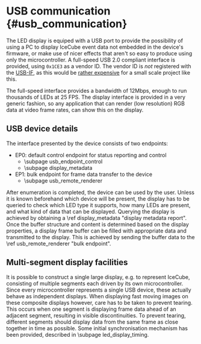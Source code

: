 # USB communication {#usb_communication}

The LED display is equiped with a USB port to provide the possibility of using a PC
to display IceCube event data not embedded in the device's firmware,
or make use of nicer effects that aren't so easy to produce using only the microcontroller.
A full-speed USB 2.0 compliant interface is provided, using `0x1CE3` as a vendor ID.
The vendor ID is *not* registered with the [USB-IF](http://usb.org), as this would be
[rather expensive](http://www.usb.org/developers/vendor/) for a small scale project like this.

The full-speed interface provides a bandwidth of 12Mbps, enough to run thousands of LEDs at 25 FPS.
The display interface is provided in a very generic fashion, so any application that can
render (low resolution) RGB data at video frame rates, can show this on the display.

## USB device details

The interface presented by the device consists of two endpoints:
* EP0: default control endpoint for status reporting and control
  * \subpage usb_endpoint_control
  * \subpage display_metadata
* EP1: bulk endpoint for frame data transfer to the device
  * \subpage usb_remote_renderer


After enumeration is completed, the device can be used by the user.
Unless it is known beforehand which device will be present, the display has to be queried to check
which LED type it supports, how many LEDs are present, and what kind of data that can be displayed.
Querying the display is achieved by obtaining a \ref display_metadata "display metadata report".
Once the buffer structure and content is determined based on the display properties, a display
frame buffer can be filled with appropriate data and transmitted to the display. This is achieved
by sending the buffer data to the \ref usb_remote_renderer "bulk endpoint".


## Multi-segment display facilities

It is possible to construct a single large display, e.g. to represent IceCube, consisting of
multiple segments each driven by its own microcontroller.
Since every microcontroller represents a single USB device, these actually behave as independent
displays.
When displaying fast moving images on these composite displays however, care has to be taken to
prevent tearing.
This occurs when one segment is displaying frame data ahead of an adjacent segment, resulting in
visible discontinuities.
To prevent tearing, different segments should display data from the same frame as close together in
time as possible.
Some initial synchronisation mechanism has been provided, described in \subpage led_display_timing.

